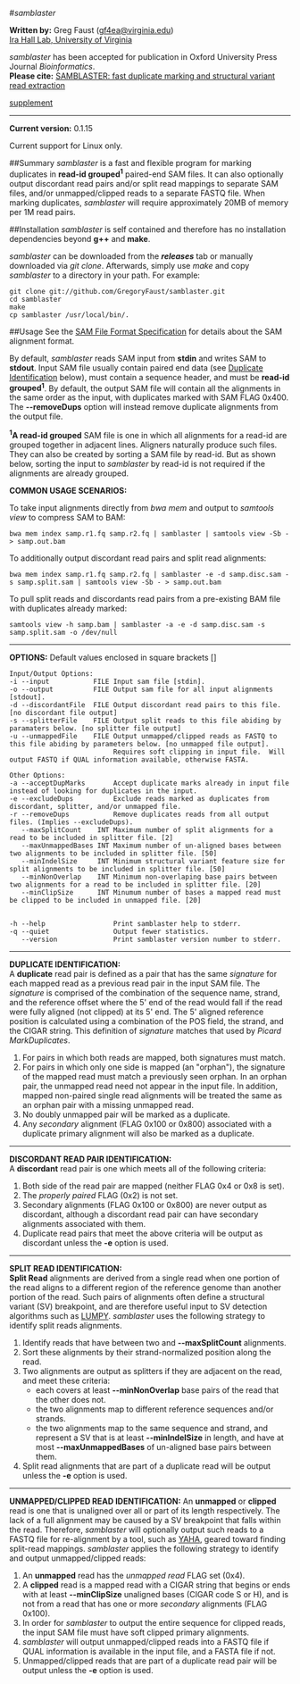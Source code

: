 #*samblaster*

**Written by:** Greg Faust (gf4ea@virginia.edu)  
[Ira Hall Lab, University of Virginia](http://faculty.virginia.edu/irahall/)

*samblaster* has been accepted for publication in Oxford University Press Journal *Bioinformatics*.  
**Please cite:** [SAMBLASTER: fast duplicate marking and structural variant read extraction](http://bioinformatics.oxfordjournals.org/content/early/2014/06/05/bioinformatics.btu314)  
<!---
**Also see:** [SAMBLASTER_Supplemental.pdf] (https://github.com/GregoryFaust/samblaster/blob/master/SAMBLASTER_Supplemental.pdf) in this repository for a more complete comparison of *samblaster* vs. *Picard* using NA12878 as a sample dataset.
-->

<a href="https://github.com/GregoryFaust/samblaster/blob/master/SAMBLASTER_Supplemental.pdf">supplement</a>


---

**Current version:** 0.1.15

Current support for Linux only.

##Summary
*samblaster* is a fast and flexible program for marking duplicates in __read-id grouped<sup>1</sup>__ paired-end SAM files.
It can also optionally output discordant read pairs and/or split read mappings to separate SAM files, and/or unmapped/clipped reads to a separate FASTQ file.
When marking duplicates, *samblaster* will require approximately 20MB of memory per 1M read pairs.

##Installation
*samblaster* is self contained and therefore has no installation dependencies beyond **g++** and **make**.  

*samblaster* can be downloaded from the **_releases_** tab or manually downloaded via *git clone*.  Afterwards, simply use *make* and copy *samblaster* to a directory in your path.  For example:
~~~~~~~~~~~~~~~~~~
git clone git://github.com/GregoryFaust/samblaster.git
cd samblaster
make
cp samblaster /usr/local/bin/.
~~~~~~~~~~~~~~~~~~

##Usage
See the [SAM File Format Specification](http://samtools.sourceforge.net/SAMv1.pdf) for details about the SAM alignment format.

By default, *samblaster* reads SAM input from **stdin** and writes SAM to **stdout**. Input SAM file usually contain paired end data (see [Duplicate Identification](#DupIdentification) below), must contain a sequence header, and must be __read-id grouped<sup>1<sup>__.
By default, the output SAM file will contain all the alignments in the same order as the input, with duplicates marked with SAM FLAG 0x400.  The **--removeDups** option will instead remove duplicate alignments from the output file.

__<sup>1</sup>A read-id grouped__ SAM file is one in which all alignments for a read-id are grouped together in adjacent lines.
Aligners naturally produce such files.
They can also be created by sorting a SAM file by read-id. 
But as shown below, sorting the input to *samblaster* by read-id is not required if the alignments are already grouped.

**COMMON USAGE SCENARIOS:**  

To take input alignments directly from _bwa mem_ and output to _samtools view_ to compress SAM to BAM:
```
bwa mem index samp.r1.fq samp.r2.fq | samblaster | samtools view -Sb - > samp.out.bam
```

To additionally output discordant read pairs and split read alignments:  
```
bwa mem index samp.r1.fq samp.r2.fq | samblaster -e -d samp.disc.sam -s samp.split.sam | samtools view -Sb - > samp.out.bam
```

To pull split reads and discordants read pairs from a pre-existing BAM file with duplicates already marked:  
```
samtools view -h samp.bam | samblaster -a -e -d samp.disc.sam -s samp.split.sam -o /dev/null
```

---
**OPTIONS:**
Default values enclosed in square brackets []
```
Input/Output Options:
-i --input           FILE Input sam file [stdin].
-o --output          FILE Output sam file for all input alignments [stdout].
-d --discordantFile  FILE Output discordant read pairs to this file. [no discordant file output]
-s --splitterFile    FILE Output split reads to this file abiding by paramaters below. [no splitter file output]
-u --unmappedFile    FILE Output unmapped/clipped reads as FASTQ to this file abiding by parameters below. [no unmapped file output].
                          Requires soft clipping in input file.  Will output FASTQ if QUAL information available, otherwise FASTA.

Other Options:
-a --acceptDupMarks       Accept duplicate marks already in input file instead of looking for duplicates in the input.
-e --excludeDups          Exclude reads marked as duplicates from discordant, splitter, and/or unmapped file.
-r --removeDups           Remove duplicates reads from all output files. (Implies --excludeDups).
   --maxSplitCount    INT Maximum number of split alignments for a read to be included in splitter file. [2]
   --maxUnmappedBases INT Maximum number of un-aligned bases between two alignments to be included in splitter file. [50]
   --minIndelSize     INT Minimum structural variant feature size for split alignments to be included in splitter file. [50]
   --minNonOverlap    INT Minimum non-overlaping base pairs between two alignments for a read to be included in splitter file. [20]
   --minClipSize      INT Minumum number of bases a mapped read must be clipped to be included in unmapped file. [20]


-h --help                 Print samblaster help to stderr.
-q --quiet                Output fewer statistics.
   --version              Print samblaster version number to stderr.
```

---
**DUPLICATE IDENTIFICATION:<a name="DupIdentification"></a>**  
A **duplicate** read pair is defined as a pair that has the same *signature* for each mapped read as a previous read pair in the input SAM file.  The *signature* is comprised of the combination of the sequence name, strand, and the reference offset where the 5' end of the read would fall if the read were fully aligned (not clipped) at its 5' end.  The 5' aligned reference position is calculated using a combination of the POS field, the strand, and the CIGAR string.  This definition of *signature* matches that used by *Picard MarkDuplicates*.

1. For pairs in which both reads are mapped, both signatures must match.
2. For pairs in which only one side is mapped (an "orphan"), the signature of the mapped read must match a previously seen orphan. In an orphan pair, the unmapped read need not appear in the input file. In addition, mapped non-paired single read alignments will be treated the same as an orphan pair with a missing unmapped read.
3. No doubly unmapped pair will be marked as a duplicate.
4. Any *secondary* alignment (FLAG 0x100 or 0x800) associated with a duplicate primary alignment will also be marked as a duplicate.

---
**DISCORDANT READ PAIR IDENTIFICATION:**  
A **discordant** read pair is one which meets all of the following criteria:

1. Both side of the read pair are mapped (neither FLAG 0x4 or 0x8 is set).
2. The *properly paired* FLAG (0x2) is not set.
3. Secondary alignments (FLAG 0x100 or 0x800) are never output as discordant, although a discordant read pair can have secondary alignments associated with them.
4. Duplicate read pairs that meet the above criteria will be output as discordant unless the **-e** option is used.
     
---
**SPLIT READ IDENTIFICATION:**  
**Split Read** alignments are derived from a single read when one portion of the read aligns to a different region of the reference genome than another portion of the read.  Such pairs of alignments often define a structural variant (SV) breakpoint, and are therefore useful input to SV detection algorithms such as [LUMPY](https://github.com/arq5x/lumpy-sv/).  *samblaster* uses the following strategy to identify split reads alignments.

1. Identify reads that have between two and **--maxSplitCount** alignments. 
2. Sort these alignments by their strand-normalized position along the read.
3. Two alignments are output as splitters if they are adjacent on the read, and meet these criteria:
    - each covers at least **--minNonOverlap** base pairs of the read that the other does not.
    - the two alignments map to different reference sequences and/or strands.
    - the two alignments map to the same sequence and strand, and represent a SV that is at least **--minIndelSize** in length, and have at most **--maxUnmappedBases** of un-aligned base pairs between them.
4. Split read alignments that are part of a duplicate read will be output unless the **-e** option is used.

---
**UNMAPPED/CLIPPED READ IDENTIFICATION:** 
An **unmapped** or **clipped** read is one that is unaligned over all or part of its length respectively.  The lack of a full alignment may be caused by a SV breakpoint that falls within the read.  Therefore, *samblaster* will optionally output such reads to a FASTQ file for re-alignment by a tool, such as [YAHA](http://faculty.virginia.edu/irahall/yaha/), geared toward finding split-read mappings.  *samblaster* applies the following strategy to identify and output unmapped/clipped reads:

1. An **unmapped** read has the *unmapped read* FLAG set (0x4).
2. A **clipped** read is a mapped read with a CIGAR string that begins or ends with at least **--minClipSize** unaligned bases (CIGAR code S or H), and is not from a read that has one or more *secondary* alignments (FLAG 0x100).
3. In order for *samblaster* to output the entire sequence for clipped reads, the input SAM file must have soft clipped primary alignments.
4. *samblaster* will output unmapped/clipped reads into a FASTQ file if QUAL information is available in the input file, and a FASTA file if not.
5. Unmapped/clipped reads that are part of a duplicate read pair will be output unless the **-e** option is used.
